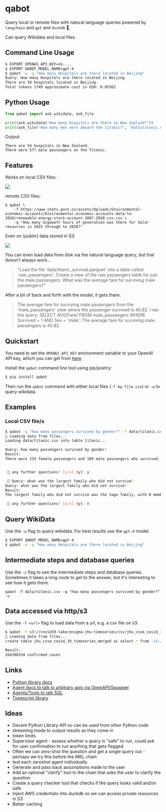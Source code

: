 # qabot

Query local or remote files with natural language queries powered by
`langchain` and `gpt` and `duckdb` 🦆.

Can query Wikidata and local files.

## Command Line Usage

```bash
$ EXPORT OPENAI_API_KEY=sk-...
$ EXPORT QABOT_MODEL_NAME=gpt-4
$ qabot -w -q "How many Hospitals are there located in Beijing"
Query: How many Hospitals are there located in Beijing
There are 39 hospitals located in Beijing.
Total tokens 1749 approximate cost in USD: 0.05562
```

## Python Usage

```python
from qabot import ask_wikidata, ask_file

print(ask_wikidata("How many hospitals are there in New Zealand?"))
print(ask_file("How many men were aboard the titanic?", 'data/titanic.csv'))
```

Output:
```text
There are 54 hospitals in New Zealand.
There were 577 male passengers on the Titanic.
```


## Features

Works on local CSV files:

![](.github/local_csv_query.png)

remote CSV files:

```
$ qabot \
    -f https://www.stats.govt.nz/assets/Uploads/Environmental-economic-accounts/Environmental-economic-accounts-data-to-2020/renewable-energy-stock-account-2007-2020-csv.csv \
    -q "How many Gigawatt hours of generation was there for Solar resources in 2015 through to 2020?"
```


Even on (public) data stored in S3:

![](.github/external_s3_data.png)

You can even load data from disk via the natural language query, but that doesn't always work...


> "Load the file 'data/titanic_survival.parquet' into a table called 'raw_passengers'. Create a view of the raw passengers table for just the male passengers. What was the average fare for surviving male passengers?"


After a bit of back and forth with the model, it gets there:

> The average fare for surviving male passengers from the 'male_passengers' view where the passenger survived is 40.82. I ran the query: SELECT AVG(Fare) FROM male_passengers WHERE Survived = 1 AND Sex = 'male';
The average fare for surviving male passengers is 40.82.


## Quickstart

You need to set the `OPENAI_API_KEY` environment variable to your OpenAI API key, 
which you can get from [here](https://platform.openai.com/account/api-keys).

Install the `qabot` command line tool using pip/poetry:


```bash
$ pip install qabot
```

Then run the `qabot` command with either local files (`-f my-file.csv`) or `-w` to query wikidata.


## Examples

### Local CSV file/s

```bash
$ qabot -q "how many passengers survived by gender?" -f data/titanic.csv
🦆 Loading data from files...
Loading data/titanic.csv into table titanic...

Query: how many passengers survived by gender?
Result:
There were 233 female passengers and 109 male passengers who survived.


 🚀 any further questions? [y/n] (y): y

 🚀 Query: what was the largest family who did not survive? 
Query: what was the largest family who did not survive?
Result:
The largest family who did not survive was the Sage family, with 8 members.

 🚀 any further questions? [y/n] (y): n
```


## Query WikiData

Use the `-w` flag to query wikidata. For best results use the `gpt-4` model.
```bash
$ EXPORT QABOT_MODEL_NAME=gpt-4
$ qabot -w -q "How many Hospitals are there located in Beijing"
```

## Intermediate steps and database queries

Use the `-v` flag to see the intermediate steps and database queries.
Sometimes it takes a long route to get to the answer, but it's interesting to see how it gets there.

```
qabot -f data/titanic.csv -q "how many passengers survived by gender?" -v
```

## Data accessed via http/s3

Use the `-f <url>` flag to load data from a url, e.g. a csv file on s3:

```bash
$ qabot -f s3://covid19-lake/enigma-jhu-timeseries/csv/jhu_csse_covid_19_timeseries_merged.csv -q "how many confirmed cases of covid are there?" -v
🦆 Loading data from files...
create table jhu_csse_covid_19_timeseries_merged as select * from 's3://covid19-lake/enigma-jhu-timeseries/csv/jhu_csse_covid_19_timeseries_merged.csv';

Result:
264308334 confirmed cases
```

## Links

- [Python library docs](https://langchain.readthedocs.io)
- [Agent docs to talk to arbitrary apis via OpenAPI/Swagger](https://langchain.readthedocs.io/en/latest/modules/agents/agent_toolkits/openapi.html)
- [Agents/Tools to talk SQL](https://langchain.readthedocs.io/en/latest/modules/agents/agent_toolkits/sql_database.html)
- [Typescript library](https://hwchase17.github.io/langchainjs/docs/overview/)


## Ideas

- Decent Python Library API so can be used from other Python code
- streaming mode to output results as they come in
- token limits
- Supervisor agent - assess whether a query is "safe" to run, could ask for user confirmation to run anything that gets flagged.
- Often we can zero-shot the question and get a single query out - perhaps we try this before the MKL chain
- test each zeroshot agent individually
- Generate and pass back assumptions made to the user
- Add an optional "clarify" tool to the chain that asks the user to clarify the question
- Create a query checker tool that checks if the query looks valid and/or safe
- Inject AWS credentials into duckdb so we can access private resources in S3
- Better caching
